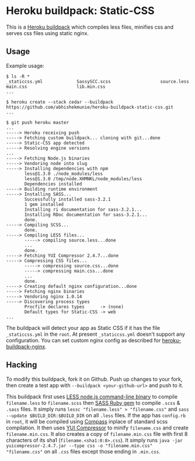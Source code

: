 Heroku buildpack: Static-CSS
============================

This is a [Heroku buildpack](http://devcenter.heroku.com/articles/buildpack) which compiles less files, minifies css and serves css files using static nginx.

Usage
-----

Example usage:

    $ ls -R *
    _staticcss.yml		       SassySCC.scss                   source.less                main.css                   lib.min.css
    ...

    $ heroku create --stack cedar --buildpack https://github.com/abhishekmunie/heroku-buildpack-static-css.git
    ...

    $ git push heroku master
    ...
    -----> Heroku receiving push
    -----> Fetching custom buildpack... cloning with git...done
    -----> Static-CSS app detected
    -----> Resolving engine versions
    ...
    -----> Fetching Node.js binaries
    -----> Vendoring node into slug
    -----> Installing dependencies with npm
           less@1.3.0 ./node_modules/less 
           less@1.3.0 /tmp/node.XHMNKL/node_modules/less
           Dependencies installed
    -----> Building runtime environment
    -----> Installing SASS...
           Successfully installed sass-3.2.1
           1 gem installed
           Installing ri documentation for sass-3.2.1...
           Installing RDoc documentation for sass-3.2.1...
           done.
    -----> Compiling SCSS...
           done.
    -----> Compiling LESS files...
           -----> compiling source.less...done
           ...
           done.
    -----> Fetching YUI Compressor 2.4.7...done
    -----> Compressing CSS files...
           -----> compressing source.css...done
           -----> compressing main.css...done
           ...
           done.
    -----> Creating default nginx configuration...done
    -----> Fetching nginx binaries
    -----> Vendoring nginx 1.0.14
    -----> Discovering process types
           Procfile declares types      -> (none)
           Default types for Static-CSS -> web
    ...

The buildpack will detect your app as Static CSS if it has the file `_staticcss.yml` in the `root`. At present `_staticcss.yml` doesn't support any configuration.
You can set custom nginx config as described for [heroku-buildpack-nginx](https://github.com/abhishekmunie/heroku-buildpack-nginx).

Hacking
-------

To modify this buildpack, fork it on Github. Push up changes to your fork, then
create a test app with `--buildpack <your-github-url>` and push to it.

This buildpack first uses [LESS node.js command-line binary](http://lesscss.org/#-server-side-usage) to compile `filename.less` to `filename.scss`
then [SASS Ruby gem](http://sass-lang.com) to compile `.scss` & `.sass` files.
It simply runs `lessc "filename.less" > "filename.css"` and `sass --update $BUILD_DIR:$BUILD_DIR` on all `.less` files.
If the app has `config.rb` in `root`, it will be compiled using [Compass](http://compass-style.org/) inplace of standard scss compilation.
It then uses [YUI Compressor](https://yuilibrary.com/projects/yuicompressor/) to minify `filename.css` and create `filename.min.css`.
It also creates a copy of `filename.min.css` file with first 8 characters of its sha1 (`filename.<sha1:0:8>.css`).
It simply runs `java -jar yuicompressor-2.4.7.jar --type css -o "filename.min.css" "filename.css"` on all `.css` files except those ending in `.min.css`.
